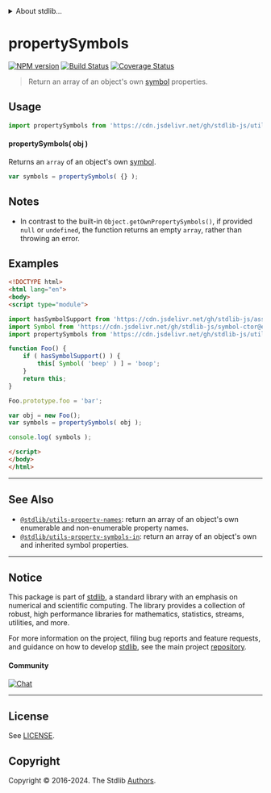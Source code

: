 <!--

@license Apache-2.0

Copyright (c) 2018 The Stdlib Authors.

Licensed under the Apache License, Version 2.0 (the "License");
you may not use this file except in compliance with the License.
You may obtain a copy of the License at

   http://www.apache.org/licenses/LICENSE-2.0

Unless required by applicable law or agreed to in writing, software
distributed under the License is distributed on an "AS IS" BASIS,
WITHOUT WARRANTIES OR CONDITIONS OF ANY KIND, either express or implied.
See the License for the specific language governing permissions and
limitations under the License.

-->


<details>
  <summary>
    About stdlib...
  </summary>
  <p>We believe in a future in which the web is a preferred environment for numerical computation. To help realize this future, we've built stdlib. stdlib is a standard library, with an emphasis on numerical and scientific computation, written in JavaScript (and C) for execution in browsers and in Node.js.</p>
  <p>The library is fully decomposable, being architected in such a way that you can swap out and mix and match APIs and functionality to cater to your exact preferences and use cases.</p>
  <p>When you use stdlib, you can be absolutely certain that you are using the most thorough, rigorous, well-written, studied, documented, tested, measured, and high-quality code out there.</p>
  <p>To join us in bringing numerical computing to the web, get started by checking us out on <a href="https://github.com/stdlib-js/stdlib">GitHub</a>, and please consider <a href="https://opencollective.com/stdlib">financially supporting stdlib</a>. We greatly appreciate your continued support!</p>
</details>

# propertySymbols

[![NPM version][npm-image]][npm-url] [![Build Status][test-image]][test-url] [![Coverage Status][coverage-image]][coverage-url] <!-- [![dependencies][dependencies-image]][dependencies-url] -->

> Return an array of an object's own [symbol][@stdlib/symbol/ctor] properties.



<section class="usage">

## Usage

```javascript
import propertySymbols from 'https://cdn.jsdelivr.net/gh/stdlib-js/utils-property-symbols@esm/index.mjs';
```

#### propertySymbols( obj )

Returns an `array` of an object's own [symbol][@stdlib/symbol/ctor].

```javascript
var symbols = propertySymbols( {} );
```

</section>

<!-- /.usage -->

<section class="notes">

## Notes

-   In contrast to the built-in `Object.getOwnPropertySymbols()`, if provided `null` or `undefined`, the function returns an empty `array`, rather than throwing an error.

</section>

<!-- /.notes -->

<section class="examples">

## Examples

<!-- eslint no-undef: "error" -->

```html
<!DOCTYPE html>
<html lang="en">
<body>
<script type="module">

import hasSymbolSupport from 'https://cdn.jsdelivr.net/gh/stdlib-js/assert-has-symbol-support@esm/index.mjs';
import Symbol from 'https://cdn.jsdelivr.net/gh/stdlib-js/symbol-ctor@esm/index.mjs';
import propertySymbols from 'https://cdn.jsdelivr.net/gh/stdlib-js/utils-property-symbols@esm/index.mjs';

function Foo() {
    if ( hasSymbolSupport() ) {
        this[ Symbol( 'beep' ) ] = 'boop';
    }
    return this;
}

Foo.prototype.foo = 'bar';

var obj = new Foo();
var symbols = propertySymbols( obj );

console.log( symbols );

</script>
</body>
</html>
```

</section>

<!-- /.examples -->

<!-- Section for related `stdlib` packages. Do not manually edit this section, as it is automatically populated. -->

<section class="related">

* * *

## See Also

-   <span class="package-name">[`@stdlib/utils-property-names`][@stdlib/utils/property-names]</span><span class="delimiter">: </span><span class="description">return an array of an object's own enumerable and non-enumerable property names.</span>
-   <span class="package-name">[`@stdlib/utils-property-symbols-in`][@stdlib/utils/property-symbols-in]</span><span class="delimiter">: </span><span class="description">return an array of an object's own and inherited symbol properties.</span>

</section>

<!-- /.related -->

<!-- Section for all links. Make sure to keep an empty line after the `section` element and another before the `/section` close. -->


<section class="main-repo" >

* * *

## Notice

This package is part of [stdlib][stdlib], a standard library with an emphasis on numerical and scientific computing. The library provides a collection of robust, high performance libraries for mathematics, statistics, streams, utilities, and more.

For more information on the project, filing bug reports and feature requests, and guidance on how to develop [stdlib][stdlib], see the main project [repository][stdlib].

#### Community

[![Chat][chat-image]][chat-url]

---

## License

See [LICENSE][stdlib-license].


## Copyright

Copyright &copy; 2016-2024. The Stdlib [Authors][stdlib-authors].

</section>

<!-- /.stdlib -->

<!-- Section for all links. Make sure to keep an empty line after the `section` element and another before the `/section` close. -->

<section class="links">

[npm-image]: http://img.shields.io/npm/v/@stdlib/utils-property-symbols.svg
[npm-url]: https://npmjs.org/package/@stdlib/utils-property-symbols

[test-image]: https://github.com/stdlib-js/utils-property-symbols/actions/workflows/test.yml/badge.svg?branch=v0.2.2
[test-url]: https://github.com/stdlib-js/utils-property-symbols/actions/workflows/test.yml?query=branch:v0.2.2

[coverage-image]: https://img.shields.io/codecov/c/github/stdlib-js/utils-property-symbols/main.svg
[coverage-url]: https://codecov.io/github/stdlib-js/utils-property-symbols?branch=main

<!--

[dependencies-image]: https://img.shields.io/david/stdlib-js/utils-property-symbols.svg
[dependencies-url]: https://david-dm.org/stdlib-js/utils-property-symbols/main

-->

[chat-image]: https://img.shields.io/gitter/room/stdlib-js/stdlib.svg
[chat-url]: https://app.gitter.im/#/room/#stdlib-js_stdlib:gitter.im

[stdlib]: https://github.com/stdlib-js/stdlib

[stdlib-authors]: https://github.com/stdlib-js/stdlib/graphs/contributors

[umd]: https://github.com/umdjs/umd
[es-module]: https://developer.mozilla.org/en-US/docs/Web/JavaScript/Guide/Modules

[deno-url]: https://github.com/stdlib-js/utils-property-symbols/tree/deno
[deno-readme]: https://github.com/stdlib-js/utils-property-symbols/blob/deno/README.md
[umd-url]: https://github.com/stdlib-js/utils-property-symbols/tree/umd
[umd-readme]: https://github.com/stdlib-js/utils-property-symbols/blob/umd/README.md
[esm-url]: https://github.com/stdlib-js/utils-property-symbols/tree/esm
[esm-readme]: https://github.com/stdlib-js/utils-property-symbols/blob/esm/README.md
[branches-url]: https://github.com/stdlib-js/utils-property-symbols/blob/main/branches.md

[stdlib-license]: https://raw.githubusercontent.com/stdlib-js/utils-property-symbols/main/LICENSE

[@stdlib/symbol/ctor]: https://github.com/stdlib-js/symbol-ctor/tree/esm

<!-- <related-links> -->

[@stdlib/utils/property-names]: https://github.com/stdlib-js/utils-property-names/tree/esm

[@stdlib/utils/property-symbols-in]: https://github.com/stdlib-js/utils-property-symbols-in/tree/esm

<!-- </related-links> -->

</section>

<!-- /.links -->
